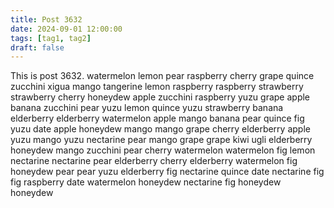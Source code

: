 ```yaml
---
title: Post 3632
date: 2024-09-01 12:00:00
tags: [tag1, tag2]
draft: false
---
```

This is post 3632.
watermelon
lemon
pear
raspberry
cherry
grape
quince
zucchini
xigua
mango
tangerine
lemon
raspberry
raspberry
strawberry
strawberry
cherry
honeydew
apple
zucchini
raspberry
yuzu
grape
apple
banana
zucchini
pear
yuzu
lemon
quince
yuzu
strawberry
banana
elderberry
elderberry
watermelon
apple
mango
banana
pear
quince
fig
yuzu
date
apple
honeydew
mango
mango
grape
cherry
elderberry
apple
yuzu
mango
yuzu
nectarine
pear
mango
grape
grape
kiwi
ugli
elderberry
honeydew
mango
zucchini
pear
cherry
watermelon
watermelon
fig
lemon
nectarine
nectarine
pear
elderberry
cherry
elderberry
watermelon
fig
honeydew
pear
pear
yuzu
elderberry
fig
nectarine
quince
date
nectarine
fig
fig
raspberry
date
watermelon
honeydew
nectarine
fig
honeydew
honeydew
